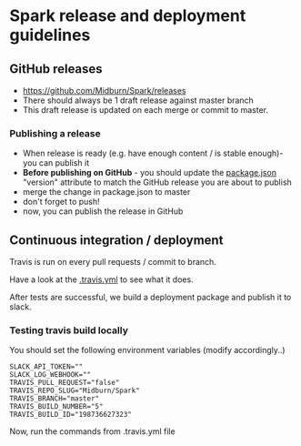 # Spark release and deployment guidelines

## GitHub releases

* https://github.com/Midburn/Spark/releases
* There should always be 1 draft release against master branch
* This draft release is updated on each merge or commit to master.

### Publishing a release

* When release is ready (e.g. have enough content / is stable enough)- you can publish it
* **Before publishing on GitHub** - you should update the [package.json](/package.json) "version" attribute to match the GitHub release you are about to publish
* merge the change in package.json to master
* don't forget to push!
* now, you can publish the release in GitHub

## Continuous integration / deployment

Travis is run on every pull requests / commit to branch.

Have a look at the [.travis.yml](/.travis.yml) to see what it does.

After tests are successful, we build a deployment package and publish it to slack.

### Testing travis build locally

You should set the following environment variables (modify accordingly..)

```
SLACK_API_TOKEN=""
SLACK_LOG_WEBHOOK=""
TRAVIS_PULL_REQUEST="false"
TRAVIS_REPO_SLUG="Midburn/Spark"
TRAVIS_BRANCH="master"
TRAVIS_BUILD_NUMBER="5"
TRAVIS_BUILD_ID="198736627323"
```

Now, run the commands from .travis.yml file
